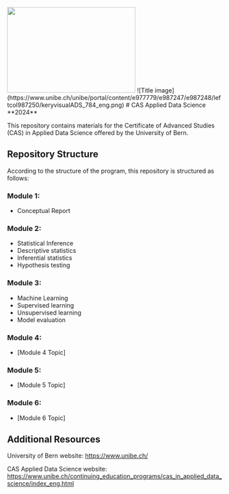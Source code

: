 <img src="https://www.unibe.ch/unibe/portal/content/e977779/e987247/e987248/leftcol987250/keryvisualADS_784_eng.png" width="300" height="200">
![Title image](https://www.unibe.ch/unibe/portal/content/e977779/e987247/e987248/leftcol987250/keryvisualADS_784_eng.png)
# CAS Applied Data Science
**2024**

This repository contains materials for the Certificate of Advanced Studies (CAS) in Applied Data Science offered by the University of Bern.

## Repository Structure

According to the structure of the program, this repository is structured as follows:

### Module 1:
*  Conceptual Report

### Module 2: 
* Statistical Inference
* Descriptive statistics
* Inferential statistics
* Hypothesis testing

### Module 3: 
* Machine Learning
* Supervised learning
* Unsupervised learning
* Model evaluation

### Module 4: 
* [Module 4 Topic]

### Module 5: 
* [Module 5 Topic]

### Module 6: 
* [Module 6 Topic]

## Additional Resources
University of Bern website: https://www.unibe.ch/

CAS Applied Data Science website: https://www.unibe.ch/continuing_education_programs/cas_in_applied_data_science/index_eng.html

    
   
